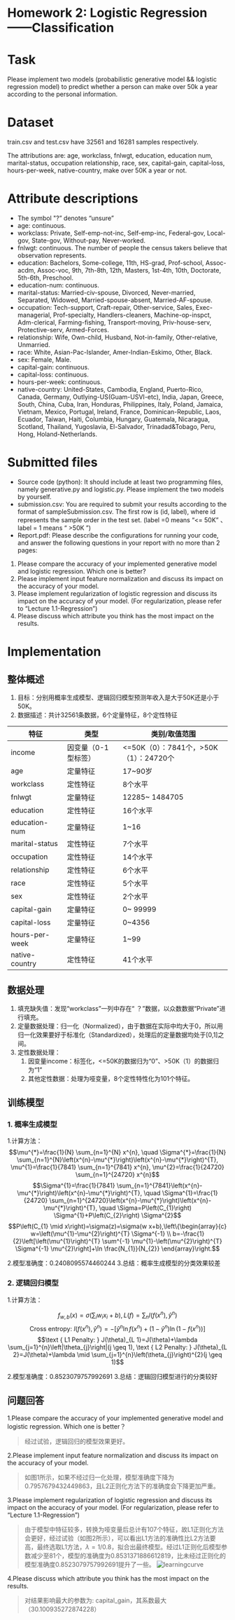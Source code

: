 # Homework 2: Logistic Regression——Classification
# Task
Please implement two models (probabilistic generative model && logistic regression model) to predict whether a person can make over 50k a year according to the personal information.

# Dataset
train.csv and test.csv have  32561 and 16281 samples respectively.

The attributions are: age, workclass, fnlwgt, education, education num, marital-status, occupation relationship, race, sex, capital-gain, capital-loss, hours-per-week, native-country, make over 50K a year or not.

# Attribute descriptions 
* The symbol "?” denotes “unsure”
* age: continuous.
* workclass: Private, Self-emp-not-inc, Self-emp-inc, Federal-gov, Local-gov, State-gov, Without-pay, Never-worked.
* fnlwgt: continuous. The number of people the census takers believe that observation represents.
* education: Bachelors, Some-college, 11th, HS-grad, Prof-school, Assoc-acdm, Assoc-voc, 9th, 7th-8th, 12th, Masters, 1st-4th, 10th, Doctorate, 5th-6th, Preschool.
* education-num: continuous.
* marital-status: Married-civ-spouse, Divorced, Never-married, Separated, Widowed, Married-spouse-absent, Married-AF-spouse.
* occupation: Tech-support, Craft-repair, Other-service, Sales, Exec-managerial, Prof-specialty, Handlers-cleaners, Machine-op-inspct, Adm-clerical, Farming-fishing, Transport-moving, Priv-house-serv, Protective-serv, Armed-Forces.
* relationship: Wife, Own-child, Husband, Not-in-family, Other-relative, Unmarried.
* race: White, Asian-Pac-Islander, Amer-Indian-Eskimo, Other, Black.
* sex: Female, Male.
* capital-gain: continuous.
* capital-loss: continuous.
* hours-per-week: continuous.
* native-country: United-States, Cambodia, England, Puerto-Rico, Canada, Germany, Outlying-US(Guam-USVI-etc), India, Japan, Greece, South, China, Cuba, Iran, Honduras, Philippines, Italy, Poland, Jamaica, Vietnam, Mexico, Portugal, Ireland, France, Dominican-Republic, Laos, Ecuador, Taiwan, Haiti, Columbia, Hungary, Guatemala, Nicaragua, Scotland, Thailand, Yugoslavia, El-Salvador, Trinadad&Tobago, Peru, Hong, Holand-Netherlands.

# Submitted files
* Source code (python): It should include at least two programming files, namely generative.py and logistic.py. Please implement the two models by yourself.
* submission.csv: You are required to submit your results according to the format of sampleSubmission.csv. The first row is (id, label), where id represents the sample order in the test set. (label =0 means “<= 50K” 、 label = 1 means “ >50K ”)
* Report.pdf: Please describe the configurations for running your code, and answer the following questions in your report with no more than 2 pages:
1. Please compare the accuracy of your implemented generative model and logistic regression. Which one is better?
2. Please implement input feature normalization and discuss its impact on the accuracy of your model.
3. Please implement regularization of logistic regression and discuss its impact on the accuracy of your model. (For regularization, please refer to “Lecture 1.1-Regression”)
4. Please discuss which attribute you think has the most impact on the results.

# Implementation
## 整体概述
1. 目标：分别用概率生成模型、逻辑回归模型预测年收入是大于50K还是小于50K。
2. 数据描述：共计32561条数据，6个定量特征，8个定性特征

| 特征         | 类型              | 类别/取值范围                    |
| -------------- | ------------------- | -------------------------------------- |
| income         | 因变量（0-1型标签） | <=50K（0）：7841个，>50K（1）：24720个 |
| age            | 定量特征        | 17~90岁                               |
| workclass      | 定性特征        | 8个水平                             |
| fnlwgt         | 定量特征        | 12285~ 1484705                         |
| education      | 定性特征        | 16个水平                            |
| education-num  | 定量特征        | 1~16                                   |
| marital-status | 定性特征        | 7个水平                             |
| occupation     | 定性特征        | 14个水平                            |
| relationship   | 定性特征        | 6个水平                             |
| race           | 定性特征        | 5个水平                             |
| sex            | 定性特征        | 2个水平                             |
| capital-gain   | 定量特征        | 0~ 99999                               |
| capital-loss   | 定量特征        | 0~4356                                 |
| hours-per-week | 定量特征        | 1~99                                   |
| native-country | 定性特征        | 41个水平                            |

## 数据处理
1. 填充缺失值：发现“workclass”一列中存在“ ？”数据，以众数数据“Private”进行填充。
2. 定量数据处理：归一化（Normalized），由于数据在实际中均大于0，所以用归一化效果要好于标准化（Standardized），处理后的定量数据均处于[0,1]之间。
3. 定性数据处理：
   1. 因变量income：标签化，<=50K的数据归为“0”、>50K（1）的数据归为“1”
   2. 其他定性数据：处理为哑变量，8个定性特性化为101个特征。

## 训练模型
### 1. 概率生成模型
1.计算方法：
$$\mu^{*}=\frac{1}{N} \sum_{n=1}^{N} x^{n}, \quad \Sigma^{*}=\frac{1}{N} \sum_{n=1}^{N}\left(x^{n}-\mu^{*}\right)\left(x^{n}-\mu^{*}\right)^{T}, \mu^{1}=\frac{1}{7841} \sum_{n=1}^{7841} x^{n}, \mu^{2}=\frac{1}{24720} \sum_{n=1}^{24720} x^{n}$$
$$\Sigma^{1}=\frac{1}{7841} \sum_{n=1}^{7841}\left(x^{n}-\mu^{*}\right)\left(x^{n}-\mu^{*}\right)^{T}, \quad \Sigma^{1}=\frac{1}{24720} \sum_{n=1}^{24720}\left(x^{n}-\mu^{*}\right)\left(x^{n}-\mu^{*}\right)^{T}, \quad \Sigma=P\left(C_{1}\right) \Sigma^{1}+P\left(C_{2}\right) \Sigma^{2}$$
$$P\left(C_{1} \mid x\right)=\sigma(z)=\sigma(w x+b),\left\{\begin{array}{c}
w=\left(\mu^{1}-\mu^{2}\right)^{T} \Sigma^{-1} \\
b=-\frac{1}{2}\left[\left(\mu^{1}\right)^{T} \sum^{-1} \mu^{1}-\left(\mu^{2}\right)^{T} \Sigma^{-1} \mu^{2}\right]+\ln \frac{N_{1}}{N_{2}}
\end{array}\right.$$

2.模型准确度：0.2408095574460244
3.总结：概率生成模型的分类效果较差

### 2. 逻辑回归模型
1.计算方法：

$$f_{w, b}(x)=\sigma\left(\sum_{i} w_{i} x_{i}+b\right), L(f)=\sum_{n} l\left(f\left(x^{n}\right), \hat{y}^{n}\right)$$
$$\text { Cross entropy: } l\left(f\left(x^{n}\right), \hat{y}^{n}\right)=-\left[\hat{y}^{n} \ln f\left(x^{n}\right)+\left(1-\hat{y}^{n}\right) \ln \left(1-f\left(x^{n}\right)\right)\right]$$
$$\text { L1 Penalty: } J(\theta)_{L 1}=J(\theta)+\lambda \sum_{j=1}^{n}\left|\theta_{j}\right|(j \geq 1), \text { L2 Penalty: } J(\theta)_{L 2}=J(\theta)+\lambda \mid \sum_{j=1}^{n}\left(\theta_{j}\right)^{2}(j \geq 1)$$

2.模型准确度：0.8523079757992691
3.总结：逻辑回归模型进行的分类较好

## 问题回答
1.Please compare the accuracy of your implemented generative model and logistic regression. Which one is better？
> 经过试验，逻辑回归的模型效果更好。

2.Please implement input feature normalization and discuss its impact on the accuracy of your model.
> 如图1所示，如果不经过归一化处理，模型准确度下降为0.7957679432449863，且L2正则化方法下的准确度会下降更加严重。

3.Please implement regularization of logistic regression and discuss its impact on the accuracy of your model. (For regularization, please refer to “Lecture 1.1-Regression”)
> 由于模型中特征较多，转换为哑变量后总计有107个特征，故L1正则化方法会更好，经过试验（如图2所示），可以看出L1方法的准确性比L2方法要高，最终选取L1方法，$λ=1/0.8$，拟合出最终模型。经过L1正则化后模型参数减少至81个，模型的准确度为0.8531371886612819，比未经过正则化的模型准确度0.8523079757992691提升了一些。
![learningcurve](https://jrothschild.oss-cn-shanghai.aliyuncs.com/FDU_Course_ML/2.Logistic%20Regression/learningcurve.png)

4.Please discuss which attribute you think has the most impact on the results.
> 对结果影响最大的参数为: capital_gain，其系数最大（30.100935272874228）
